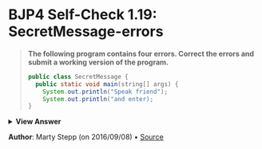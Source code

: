 # BJP4 Self-Check 1.19: SecretMessage-errors

> **The following program contains four errors. Correct the errors and submit a
> working version of the program.**
>
> ```java
> public class SecretMessage {
>   public static void main(string[] args) {
>     System.out.println("Speak friend");
>     System.out.println("and enter);
> }
> ```

<details>
  <summary><strong>View Answer</strong></summary>

```java
public class SecretMessage {
  public static void main(String[] args) {
    System.out.println("Speak friend");
    System.out.println("and enter");
  }
}
```

</details>

**Author**: Marty Stepp (on 2016/09/08) • [Source](https://practiceit.cs.washington.edu/problem/view/bjp4/chapter1/s19-SecretMessage-errors)
